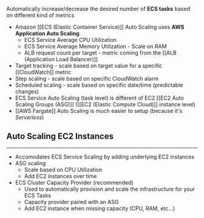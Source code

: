 Automatically increase/decrease the desired number of __ECS tasks__ based on different kind of metrics
- Amazon [[ECS (Elastic Container Service)]] Auto Scaling uses __AWS Application Auto Scaling__
	- ECS Service Average CPU Utilization
	- ECS Service Average Memory Utilization - Scale on RAM
	- ALB request count per target - metric coming from the [[ALB (Application Load Balancer)]]
- Target tracking - scale based on target value for a specific [[CloudWatch]] metric
- Step scaling - scale based on specific CloudWatch alarm
- Scheduled scaling - scale based on specific date/time (predictable changes)
- ECS Service Auto Scaling (task level) is different of EC2 [[EC2 Auto Scaling Groups (ASG)]] ([[EC2 (Elastic Compute Cloud)]] instance level)
- [[AWS Fargate]] Auto Scaling is much easier to setup (because it's _Serverless_)

## Auto Scaling EC2 Instances
---
- Accomodates ECS Service Scaling by adding underlying EC2 instances
- ASG scaling
	- Scale based on CPU Utilization
	- Add EC2 instances over time
- ECS Cluster Capacity Provider (recommended)
	- Used to automatically provision and scale the infrastructure for your ECS Tasks
	- Capacity provider paired with an ASG
	- Add EC2 instance when missing capacity (CPU, RAM, etc...)